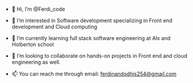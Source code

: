 - 👋 Hi, I’m @Ferdi_code
- 👀 I’m interested in Software development specializing in Front end development and Cloud computing
- 🌱 I’m currently learning full stack software engineering at Alx and Holberton school 
- 💞️ I’m looking to collaborate on hands-on projects in Front end and cloud engineering as well.

- 📫 You can reach me through email: ferdinandodhis254@gmail.com 

<!---
MeFerdi/MeFerdi is a ✨ special ✨ repository because its `README.md` (this file) appears on your GitHub profile.
You can click the Preview link to take a look at your changes.
--->
